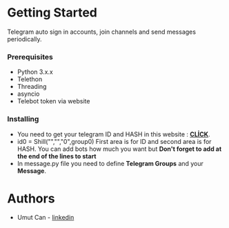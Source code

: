 # Getting Started
Telegram auto sign in accounts, join channels and send messages periodically.

### Prerequisites
- Python 3.x.x
- Telethon
- Threading 
- asyncio
- Telebot token via website

### Installing
- You need to get your telegram ID and HASH in this website : [**CLİCK**](https://my.telegram.org/auth).
- id0 = Shill("","","0",group0) First area is for ID and second area is for HASH. You can add bots how much you want but **Don't forget to add at the end of the lines to start**
- In message.py file you need to define **Telegram Groups** and your **Message**.


# Authors
- Umut Can - [linkedin](https://www.linkedin.com/in/umut-can-0a7417157/)
